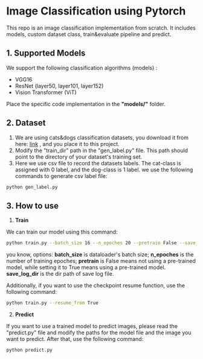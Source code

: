 # Image Classification using Pytorch

This repo is an image classification implementation from scratch. It includes models, custom dataset class, 
train&evaluate pipeline and predict.

## 1. Supported Models
We support the following classification algorithms (models) :

- VGG16
- ResNet (layer50, layer101, layer152)
- Vision Transformer (ViT)

Place the specific code implementation in the **"models/"** folder.

## 2. Dataset
1. We are using cats&dogs classification datasets, you download it from here: [link](https://pan.baidu.com/s/1_mvcB0Il63SKKF5MTBVt5w?pwd=pm07)
, and you place it to this project.
2. Modify the "train_dir" path in the "gen_label.py" file. This path should point to the directory of your dataset's training set.
3. Here we use csv file to record the datasets labels. The cat-class is assigned with 0 label, and the dog-class is 1 label.
we use the following commands to generate csv label file:
```bash
python gen_label.py
```

## 3. How to use 
1. **Train**

We can train our model using this command:
```bash
python train.py --batch_size 16 --n_epoches 20 --pretrain False --save_log_dir "Logs/vit_test"
```
you know, options: **batch_size** is dataloader's batch size; **n_epoches** is the number of training epoches;
**pretrain** is False means not using a pre-trained model, while setting it to True means using a pre-trained model.
**save_log_dir** is the dir path of save log file.

Additionally, if you want to use the checkpoint resume function, use the following command:
```bash
python train.py --resume_from True
```


2. **Predict**

If you want to use a trained model to predict images, please read the "predict.py" file and modify the paths for the model
file and the image you want to predict. After that, use the following command:
```bash
python predict.py
```
